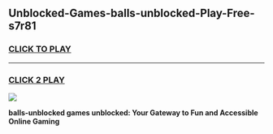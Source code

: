 
## Unblocked-Games-balls-unblocked-Play-Free-s7r81
<h3>
<a href="https://premium76.site?title=balls-unblocked&ref=23A">CLICK TO PLAY</a></h3>
<hr>

<h3>
<a href="https://premium76.site?title=balls-unblocked&ref=23A">CLICK 2 PLAY</a>
  
</h3>

<a href="https://premium76.site?title=balls-unblocked&ref=23A"><img src="https://clearcache.store/games.png"></a>


**balls-unblocked games unblocked: Your Gateway to Fun and Accessible Online Gaming**
